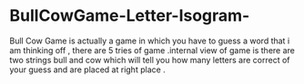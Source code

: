 # BullCowGame-Letter-Isogram-
Bull Cow Game is  actually a game  in which you have to guess a word that i am thinking off  , there are 5 tries of game .internal view of game is there are two strings bull and cow which will tell you how many letters are correct of your guess and are placed at right place . 
